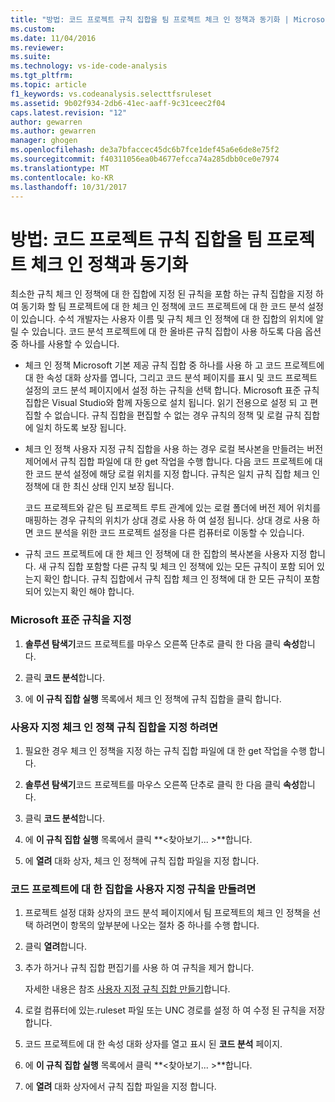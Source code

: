```yaml
---
title: "방법: 코드 프로젝트 규칙 집합을 팀 프로젝트 체크 인 정책과 동기화 | Microsoft Docs"
ms.custom: 
ms.date: 11/04/2016
ms.reviewer: 
ms.suite: 
ms.technology: vs-ide-code-analysis
ms.tgt_pltfrm: 
ms.topic: article
f1_keywords: vs.codeanalysis.selecttfsruleset
ms.assetid: 9b02f934-2db6-41ec-aaff-9c31ceec2f04
caps.latest.revision: "12"
author: gewarren
ms.author: gewarren
manager: ghogen
ms.openlocfilehash: de3a7bfaccec45dc6b7fce1def45a6e6de8e75f2
ms.sourcegitcommit: f40311056ea0b4677efcca74a285dbb0ce0e7974
ms.translationtype: MT
ms.contentlocale: ko-KR
ms.lasthandoff: 10/31/2017
---
```

# <a name="how-to-synchronize-code-project-rule-sets-with-team-project-check-in-policy"></a>방법: 코드 프로젝트 규칙 집합을 팀 프로젝트 체크 인 정책과 동기화
최소한 규칙 체크 인 정책에 대 한 집합에 지정 된 규칙을 포함 하는 규칙 집합을 지정 하 여 동기화 할 팀 프로젝트에 대 한 체크 인 정책에 코드 프로젝트에 대 한 코드 분석 설정이 있습니다. 수석 개발자는 사용자 이름 및 규칙 체크 인 정책에 대 한 집합의 위치에 알릴 수 있습니다. 코드 분석 프로젝트에 대 한 올바른 규칙 집합이 사용 하도록 다음 옵션 중 하나를 사용할 수 있습니다.  
  
-   체크 인 정책 Microsoft 기본 제공 규칙 집합 중 하나를 사용 하 고 코드 프로젝트에 대 한 속성 대화 상자를 엽니다, 그리고 코드 분석 페이지를 표시 및 코드 프로젝트 설정의 코드 분석 페이지에서 설정 하는 규칙을 선택 합니다. Microsoft 표준 규칙 집합은 Visual Studio와 함께 자동으로 설치 됩니다. 읽기 전용으로 설정 되 고 편집할 수 없습니다. 규칙 집합을 편집할 수 없는 경우 규칙의 정책 및 로컬 규칙 집합에 일치 하도록 보장 됩니다.  
  
-   체크 인 정책 사용자 지정 규칙 집합을 사용 하는 경우 로컬 복사본을 만들려는 버전 제어에서 규칙 집합 파일에 대 한 get 작업을 수행 합니다. 다음 코드 프로젝트에 대 한 코드 분석 설정에 해당 로컬 위치를 지정 합니다. 규칙은 일치 규칙 집합 체크 인 정책에 대 한 최신 상태 인지 보장 됩니다.  
  
     코드 프로젝트와 같은 팀 프로젝트 루트 관계에 있는 로컬 폴더에 버전 제어 위치를 매핑하는 경우 규칙의 위치가 상대 경로 사용 하 여 설정 됩니다. 상대 경로 사용 하면 코드 분석을 위한 코드 프로젝트 설정을 다른 컴퓨터로 이동할 수 있습니다.  
  
-   규칙 코드 프로젝트에 대 한 체크 인 정책에 대 한 집합의 복사본을 사용자 지정 합니다. 새 규칙 집합 포함할 다른 규칙 및 체크 인 정책에 있는 모든 규칙이 포함 되어 있는지 확인 합니다. 규칙 집합에서 규칙 집합 체크 인 정책에 대 한 모든 규칙이 포함 되어 있는지 확인 해야 합니다.  
  
### <a name="to-specify-a-microsoft-standard-rule-set"></a>Microsoft 표준 규칙을 지정  
  
1.  **솔루션 탐색기**코드 프로젝트를 마우스 오른쪽 단추로 클릭 한 다음 클릭 **속성**합니다.  
  
2.  클릭 **코드 분석**합니다.  
  
3.  에 **이 규칙 집합 실행** 목록에서 체크 인 정책에 규칙 집합을 클릭 합니다.  
  
### <a name="to-specify-a-custom-check-in-policy-rule-set"></a>사용자 지정 체크 인 정책 규칙 집합을 지정 하려면  
  
1.  필요한 경우 체크 인 정책을 지정 하는 규칙 집합 파일에 대 한 get 작업을 수행 합니다.  
  
2.  **솔루션 탐색기**코드 프로젝트를 마우스 오른쪽 단추로 클릭 한 다음 클릭 **속성**합니다.  
  
3.  클릭 **코드 분석**합니다.  
  
4.  에 **이 규칙 집합 실행** 목록에서 클릭  **\<찾아보기... >**합니다.  
  
5.  에 **열려** 대화 상자, 체크 인 정책에 규칙 집합 파일을 지정 합니다.  
  
### <a name="to-create-a-custom-rule-set-for-a-code-project"></a>코드 프로젝트에 대 한 집합을 사용자 지정 규칙을 만들려면  
  
1.  프로젝트 설정 대화 상자의 코드 분석 페이지에서 팀 프로젝트의 체크 인 정책을 선택 하려면이 항목의 앞부분에 나오는 절차 중 하나를 수행 합니다.  
  
2.  클릭 **열려**합니다.  
  
3.  추가 하거나 규칙 집합 편집기를 사용 하 여 규칙을 제거 합니다.  
  
     자세한 내용은 참조 [사용자 지정 규칙 집합 만들기](../code-quality/creating-custom-code-analysis-rule-sets.md)합니다.  
  
4.  로컬 컴퓨터에 있는.ruleset 파일 또는 UNC 경로를 설정 하 여 수정 된 규칙을 저장 합니다.  
  
5.  코드 프로젝트에 대 한 속성 대화 상자를 열고 표시 된 **코드 분석** 페이지.  
  
6.  에 **이 규칙 집합 실행** 목록에서 클릭  **\<찾아보기... >**합니다.  
  
7.  에 **열려** 대화 상자에서 규칙 집합 파일을 지정 합니다.
